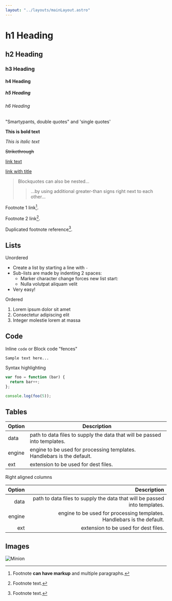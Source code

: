 ```yaml
---
layout: "../layouts/mainLayout.astro"
---
```


# h1 Heading
## h2 Heading
### h3 Heading
#### h4 Heading
##### h5 Heading
###### h6 Heading

"Smartypants, double quotes" and 'single quotes'

**This is bold text**

*This is italic text*

~~Strikethrough~~

[link text](http://dev.nodeca.com)

[link with title](http://nodeca.github.io/pica/demo/ "title text!")

> Blockquotes can also be nested...
>> ...by using additional greater-than signs right next to each other...

Footnote 1 link[^first].

Footnote 2 link[^second].

Duplicated footnote reference[^second].

[^first]: Footnote **can have markup** and multiple paragraphs.

[^second]: Footnote text.

## Lists

Unordered

- Create a list by starting a line with `-`
- Sub-lists are made by indenting 2 spaces:
  - Marker character change forces new list start:
  - Nulla volutpat aliquam velit
- Very easy!

Ordered

1. Lorem ipsum dolor sit amet
2. Consectetur adipiscing elit
3. Integer molestie lorem at massa

## Code

Inline `code` or Block code "fences"

```
Sample text here...
```

Syntax highlighting

``` js
var foo = function (bar) {
  return bar++;
};

console.log(foo(5));
```

## Tables

| Option | Description |
| ------ | ----------- |
| data   | path to data files to supply the data that will be passed into templates. |
| engine | engine to be used for processing templates. Handlebars is the default. |
| ext    | extension to be used for dest files. |

Right aligned columns

| Option | Description |
| ------:| -----------:|
| data   | path to data files to supply the data that will be passed into templates. |
| engine | engine to be used for processing templates. Handlebars is the default. |
| ext    | extension to be used for dest files. |

## Images

![Minion](https://octodex.github.com/images/minion.png)
